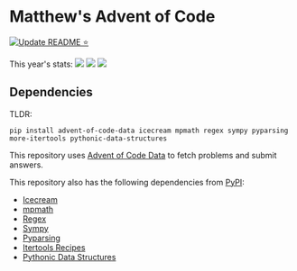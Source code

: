 # Matthew's Advent of Code

[![Update README ⭐](https://github.com/colematt/advent-code/actions/workflows/update-readme.yml/badge.svg?branch=main)](https://github.com/colematt/advent-code/actions/workflows/update-readme.yml)

This year's stats:
![](https://img.shields.io/badge/day%20📅-7-blue)
![](https://img.shields.io/badge/stars%20⭐-12-yellow) 
![](https://img.shields.io/badge/days%20completed-6-red)

## Dependencies

TLDR:
```
pip install advent-of-code-data icecream mpmath regex sympy pyparsing more-itertools pythonic-data-structures
```

This repository uses [Advent of Code Data](https://github.com/wimglenn/advent-of-code-data) to fetch problems and submit answers.

This repository also has the following dependencies from [PyPI](https://pypi.org/):

- [Icecream](https://pypi.org/project/icecream/)
- [mpmath](https://pypi.org/project/mpmath/)
- [Regex](https://pypi.org/project/regex/)
- [Sympy](https://pypi.org/project/sympy/)
- [Pyparsing](https://pypi.org/project/pyparsing/)
- [Itertools Recipes](https://pypi.org/project/more-itertools)
- [Pythonic Data Structures](https://pypi.org/project/pythonic-data-structures/)
